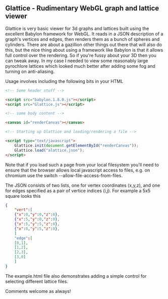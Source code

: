 Glattice - Rudimentary WebGL graph and lattice viewer
--------------------------------------------------------

Glattice is very basic viewer for 3d graphs and lattices built using the excellent Babylon framework for WebGL. It reads in a JSON description of a graph's vertices and edges, then renders them as a bunch of spheres and cylinders. There are about a gazillion other things out there that will also do this, but the nice thing about using a framework like Babylon is that it allows full control over the rendering. So if you're fussy about your 3D then you can tweak away. In my case I needed to view some reasonably large pyrochlore lattices which looked much better after adding some fog and turning on anti-aliasing. 


Usage involves including the following bits in your HTML
```html
<!-- Some header stuff -->

<script src="babylon.1.8.0.js"></script>
<script src="Glattice.js"></script>

<!-- some body content -->

<canvas id="renderCanvas"></canvas>

<!-- Starting up Glattice and loading/rendering a file -->

<script type="text/javascript">
    Glattice.init(document.getElementById("renderCanvas"));
    Glattice.load("alattice.json");
</script>
```
Note that if you load such a page from your local filesystem you'll need to ensure that the browser allows local javascript access to files, e.g. on chromium use the switch --allow-file-access-from-files.

The JSON consists of two lists, one for vertex coordinates (x,y,z), and one for edges specified as a pair of vertice indices (i,j). For example a 5x5 square looks this
```json
{
    "vert":[
	{"x":0,"y":0,"z":0},
	{"x":5,"y":0,"z":0},
	{"x":5,"y":5,"z":0},
	{"x":0,"y":5,"z":0},
    ]
    "edge":[
	[0,1],
	[1,2],
	[2,3],
	[3,0]
    ]
}
```
The example.html file also demonstrates adding a simple control for selecting different lattice files. 

Comments welcome as always!
